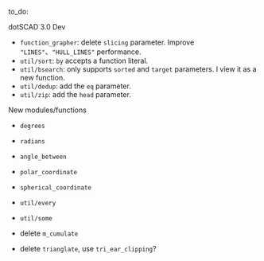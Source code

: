 to_do:



dotSCAD 3.0 Dev

- `function_grapher`: delete `slicing` parameter. Improve `"LINES"`、`"HULL_LINES"` performance.
- `util/sort`: `by` accepts a function literal.
- `util/bsearch`: only supports `sorted` and `target` parameters. I view it as a new function.
- `util/dedup`: add the `eq` parameter.
- `util/zip`: add the `head` parameter.

New modules/functions

- `degrees`
- `radians`
- `angle_between`
- `polar_coordinate`
- `spherical_coordinate`
- `util/every`
- `util/some`

- delete `m_cumulate`
- delete `trianglate`, use `tri_ear_clipping`?
